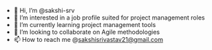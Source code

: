 - 👋 Hi, I’m @sakshi-srv
- 👀 I’m interested in a job profile suited for project management roles
- 🌱 I’m currently learning project management tools
- 💞️ I’m looking to collaborate on Agile methodologies
- 📫 How to reach me @sakshisrivastav21@gmail.com

<!---
sakshi-srv/sakshi-srv is a ✨ special ✨ repository because its `README.md` (this file) appears on your GitHub profile.
You can click the Preview link to take a look at your changes.
--->
